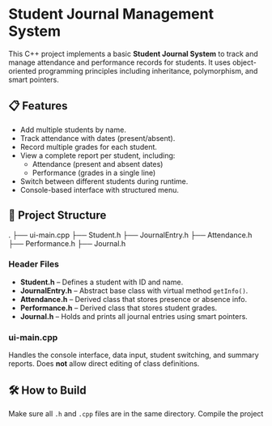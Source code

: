 # Student Journal Management System

This C++ project implements a basic **Student Journal System** to track and manage attendance and performance records for students. It uses object-oriented programming principles including inheritance, polymorphism, and smart pointers.

## 📋 Features

- Add multiple students by name.
- Track attendance with dates (present/absent).
- Record multiple grades for each student.
- View a complete report per student, including:
  - Attendance (present and absent dates)
  - Performance (grades in a single line)
- Switch between different students during runtime.
- Console-based interface with structured menu.

## 🧩 Project Structure

.
├── ui-main.cpp
├── Student.h
├── JournalEntry.h
├── Attendance.h
├── Performance.h
├── Journal.h


### Header Files

- **Student.h** – Defines a student with ID and name.
- **JournalEntry.h** – Abstract base class with virtual method `getInfo()`.
- **Attendance.h** – Derived class that stores presence or absence info.
- **Performance.h** – Derived class that stores student grades.
- **Journal.h** – Holds and prints all journal entries using smart pointers.

### ui-main.cpp

Handles the console interface, data input, student switching, and summary reports. Does **not** allow direct editing of class definitions.

## 🛠️ How to Build

Make sure all `.h` and `.cpp` files are in the same directory.
Compile the project
